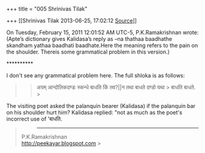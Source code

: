+++
title = "005 Shrinivas Tilak"

+++
[[Shrinivas Tilak	2013-06-25, 17:02:12 [Source](https://groups.google.com/g/samskrita/c/ItMY39FArVg)]]



On Tuesday, February 15, 2011 12:01:52 AM UTC-5, P.K.Ramakrishnan wrote:(Apte’s dictionary gives Kalidasa’s reply as –na thathaa baadhathe skandham yathaa baadhati baadhate.Here the meaning refers to the pain on the shoulder. Thereis some grammatical problem in this version.)

\*\*\*\*\*\*\*\*\*\*

  

I don't see any grammatical problem here. The full shloka is as follows:



> 
> > 
> > 
> > अयम् आन्दोलिकदण्डः स्कन्धे बाधति किं तव?\|\|न तथा बाधते दण्डो यथा > बाधति बाधते. >
> 
> > 
> > 

The visiting poet asked the palanquin bearer (Kalidasa) if the palanquin bar on his shoulder hurt him? Kalidasa replied: "not as much as the poet's incorrect use of 'बाधति.

> 
> > 
> > 
> > 
> > 
> > 
> > 
> > 
> > 
> > -----------------------------------  
> P.K.Ramakrishnan  
> <http://peekayar.blogspot.com> >
> 
> >   
> > 
> > 
> > 
> > 
> >   
> > 

